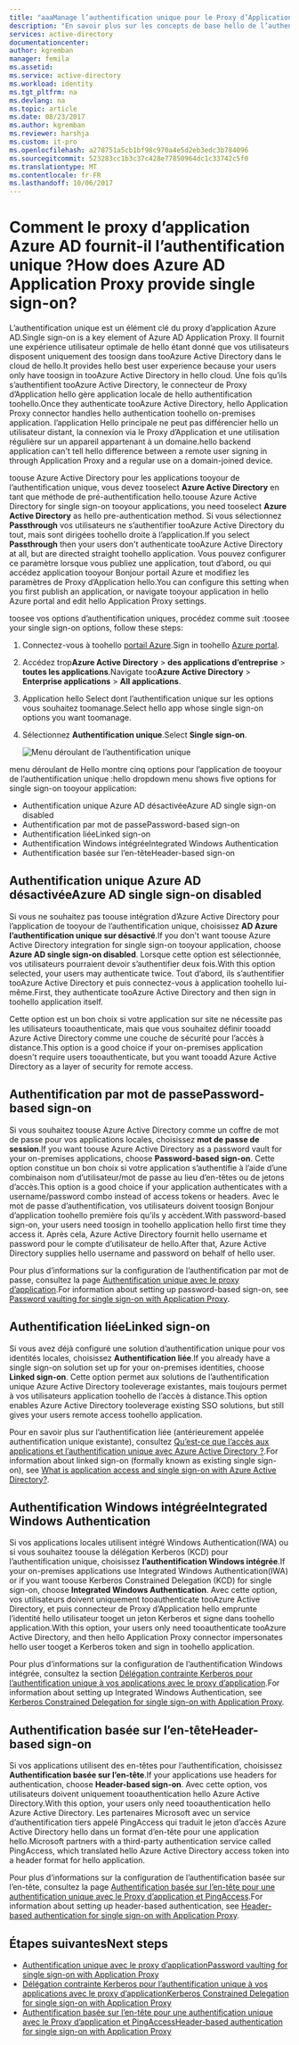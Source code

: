 ```yaml
---
title: "aaaManage l’authentification unique pour le Proxy d’Application Azure AD | Documents Microsoft"
description: "En savoir plus sur les concepts de base hello de l’authentification unique avec le Proxy d’Application"
services: active-directory
documentationcenter: 
author: kgremban
manager: femila
ms.assetid: 
ms.service: active-directory
ms.workload: identity
ms.tgt_pltfrm: na
ms.devlang: na
ms.topic: article
ms.date: 08/23/2017
ms.author: kgremban
ms.reviewer: harshja
ms.custom: it-pro
ms.openlocfilehash: a278751a5cb1bf98c970a4e5d2eb3edc3b784096
ms.sourcegitcommit: 523283cc1b3c37c428e77850964dc1c33742c5f0
ms.translationtype: MT
ms.contentlocale: fr-FR
ms.lasthandoff: 10/06/2017
---
```

# <a name="how-does-azure-ad-application-proxy-provide-single-sign-on"></a><span data-ttu-id="31fe6-103">Comment le proxy d’application Azure AD fournit-il l’authentification unique ?</span><span class="sxs-lookup"><span data-stu-id="31fe6-103">How does Azure AD Application Proxy provide single sign-on?</span></span>

<span data-ttu-id="31fe6-104">L’authentification unique est un élément clé du proxy d’application Azure AD.</span><span class="sxs-lookup"><span data-stu-id="31fe6-104">Single sign-on is a key element of Azure AD Application Proxy.</span></span>  <span data-ttu-id="31fe6-105">Il fournit une expérience utilisateur optimale de hello étant donné que vos utilisateurs disposent uniquement des toosign dans tooAzure Active Directory dans le cloud de hello.</span><span class="sxs-lookup"><span data-stu-id="31fe6-105">It provides hello best user experience because your users only have toosign in tooAzure Active Directory in hello cloud.</span></span> <span data-ttu-id="31fe6-106">Une fois qu’ils s’authentifient tooAzure Active Directory, le connecteur de Proxy d’Application hello gère application locale de hello authentification toohello.</span><span class="sxs-lookup"><span data-stu-id="31fe6-106">Once they authenticate tooAzure Active Directory, hello Application Proxy connector handles hello authentication toohello on-premises application.</span></span> <span data-ttu-id="31fe6-107">l’application Hello principale ne peut pas différencier hello un utilisateur distant, la connexion via le Proxy d’Application et une utilisation régulière sur un appareil appartenant à un domaine.</span><span class="sxs-lookup"><span data-stu-id="31fe6-107">hello backend application can't tell hello difference between a remote user signing in through Application Proxy and a regular use on a domain-joined device.</span></span> 

<span data-ttu-id="31fe6-108">toouse Azure Active Directory pour les applications tooyour de l’authentification unique, vous devez tooselect **Azure Active Directory** en tant que méthode de pré-authentification hello.</span><span class="sxs-lookup"><span data-stu-id="31fe6-108">toouse Azure Active Directory for single sign-on tooyour applications, you need tooselect **Azure Active Directory** as hello pre-authentication method.</span></span> <span data-ttu-id="31fe6-109">Si vous sélectionnez **Passthrough** vos utilisateurs ne s’authentifier tooAzure Active Directory du tout, mais sont dirigées toohello droite à l’application.</span><span class="sxs-lookup"><span data-stu-id="31fe6-109">If you select **Passthrough** then your users don't authenticate tooAzure Active Directory at all, but are directed straight toohello application.</span></span> <span data-ttu-id="31fe6-110">Vous pouvez configurer ce paramètre lorsque vous publiez une application, tout d’abord, ou qui accédez application tooyour Bonjour portail Azure et modifiez les paramètres de Proxy d’Application hello.</span><span class="sxs-lookup"><span data-stu-id="31fe6-110">You can configure this setting when you first publish an application, or navigate tooyour application in hello Azure portal and edit hello Application Proxy settings.</span></span> 

<span data-ttu-id="31fe6-111">toosee vos options d’authentification uniques, procédez comme suit :</span><span class="sxs-lookup"><span data-stu-id="31fe6-111">toosee your single sign-on options, follow these steps:</span></span>

1. <span data-ttu-id="31fe6-112">Connectez-vous à toohello [portail Azure](https://portal.azure.com).</span><span class="sxs-lookup"><span data-stu-id="31fe6-112">Sign in toohello [Azure portal](https://portal.azure.com).</span></span>
2. <span data-ttu-id="31fe6-113">Accédez trop**Azure Active Directory** > **des applications d’entreprise** > **toutes les applications**.</span><span class="sxs-lookup"><span data-stu-id="31fe6-113">Navigate too**Azure Active Directory** > **Enterprise applications** > **All applications**.</span></span>
3. <span data-ttu-id="31fe6-114">Application hello Select dont l’authentification unique sur les options vous souhaitez toomanage.</span><span class="sxs-lookup"><span data-stu-id="31fe6-114">Select hello app whose single sign-on options you want toomanage.</span></span>
4. <span data-ttu-id="31fe6-115">Sélectionnez **Authentification unique**.</span><span class="sxs-lookup"><span data-stu-id="31fe6-115">Select **Single sign-on**.</span></span>

   ![Menu déroulant de l’authentification unique](./media/application-proxy-sso-overview/single-sign-on-mode.png)

<span data-ttu-id="31fe6-117">menu déroulant de Hello montre cinq options pour l’application de tooyour de l’authentification unique :</span><span class="sxs-lookup"><span data-stu-id="31fe6-117">hello dropdown menu shows five options for single sign-on tooyour application:</span></span>

* <span data-ttu-id="31fe6-118">Authentification unique Azure AD désactivée</span><span class="sxs-lookup"><span data-stu-id="31fe6-118">Azure AD single sign-on disabled</span></span>
* <span data-ttu-id="31fe6-119">Authentification par mot de passe</span><span class="sxs-lookup"><span data-stu-id="31fe6-119">Password-based sign-on</span></span>
* <span data-ttu-id="31fe6-120">Authentification liée</span><span class="sxs-lookup"><span data-stu-id="31fe6-120">Linked sign-on</span></span>
* <span data-ttu-id="31fe6-121">Authentification Windows intégrée</span><span class="sxs-lookup"><span data-stu-id="31fe6-121">Integrated Windows Authentication</span></span>
* <span data-ttu-id="31fe6-122">Authentification basée sur l’en-tête</span><span class="sxs-lookup"><span data-stu-id="31fe6-122">Header-based sign-on</span></span>

## <a name="azure-ad-single-sign-on-disabled"></a><span data-ttu-id="31fe6-123">Authentification unique Azure AD désactivée</span><span class="sxs-lookup"><span data-stu-id="31fe6-123">Azure AD single sign-on disabled</span></span>

<span data-ttu-id="31fe6-124">Si vous ne souhaitez pas toouse intégration d’Azure Active Directory pour l’application de tooyour de l’authentification unique, choisissez **AD Azure l’authentification unique sur désactivé**.</span><span class="sxs-lookup"><span data-stu-id="31fe6-124">If you don't want toouse Azure Active Directory integration for single sign-on tooyour application, choose **Azure AD single sign-on disabled**.</span></span> <span data-ttu-id="31fe6-125">Lorsque cette option est sélectionnée, vos utilisateurs pourraient devoir s’authentifier deux fois.</span><span class="sxs-lookup"><span data-stu-id="31fe6-125">With this option selected, your users may authenticate twice.</span></span> <span data-ttu-id="31fe6-126">Tout d’abord, ils s’authentifier tooAzure Active Directory et puis connectez-vous à application toohello lui-même.</span><span class="sxs-lookup"><span data-stu-id="31fe6-126">First, they authenticate tooAzure Active Directory and then sign in toohello application itself.</span></span> 

<span data-ttu-id="31fe6-127">Cette option est un bon choix si votre application sur site ne nécessite pas les utilisateurs tooauthenticate, mais que vous souhaitez définir tooadd Azure Active Directory comme une couche de sécurité pour l’accès à distance.</span><span class="sxs-lookup"><span data-stu-id="31fe6-127">This option is a good choice if your on-premises application doesn't require users tooauthenticate, but you want tooadd Azure Active Directory as a layer of security for remote access.</span></span> 

## <a name="password-based-sign-on"></a><span data-ttu-id="31fe6-128">Authentification par mot de passe</span><span class="sxs-lookup"><span data-stu-id="31fe6-128">Password-based sign-on</span></span>

<span data-ttu-id="31fe6-129">Si vous souhaitez toouse Azure Active Directory comme un coffre de mot de passe pour vos applications locales, choisissez **mot de passe de session**.</span><span class="sxs-lookup"><span data-stu-id="31fe6-129">If you want toouse Azure Active Directory as a password vault for your on-premises applications, choose **Password-based sign-on**.</span></span> <span data-ttu-id="31fe6-130">Cette option constitue un bon choix si votre application s’authentifie à l’aide d’une combinaison nom d’utilisateur/mot de passe au lieu d’en-têtes ou de jetons d’accès.</span><span class="sxs-lookup"><span data-stu-id="31fe6-130">This option is a good choice if your application authenticates with a username/password combo instead of access tokens or headers.</span></span> <span data-ttu-id="31fe6-131">Avec le mot de passe d’authentification, vos utilisateurs doivent toosign Bonjour d’application toohello première fois qu’ils y accèdent.</span><span class="sxs-lookup"><span data-stu-id="31fe6-131">With password-based sign-on, your users need toosign in toohello application hello first time they access it.</span></span> <span data-ttu-id="31fe6-132">Après cela, Azure Active Directory fournit hello username et password pour le compte d’utilisateur de hello.</span><span class="sxs-lookup"><span data-stu-id="31fe6-132">After that, Azure Active Directory supplies hello username and password on behalf of hello user.</span></span> 

<span data-ttu-id="31fe6-133">Pour plus d’informations sur la configuration de l’authentification par mot de passe, consultez la page [Authentification unique avec le proxy d’application](application-proxy-sso-azure-portal.md).</span><span class="sxs-lookup"><span data-stu-id="31fe6-133">For information about setting up password-based sign-on, see [Password vaulting for single sign-on with Application Proxy](application-proxy-sso-azure-portal.md).</span></span>

## <a name="linked-sign-on"></a><span data-ttu-id="31fe6-134">Authentification liée</span><span class="sxs-lookup"><span data-stu-id="31fe6-134">Linked sign-on</span></span>

<span data-ttu-id="31fe6-135">Si vous avez déjà configuré une solution d’authentification unique pour vos identités locales, choisissez **Authentification liée**.</span><span class="sxs-lookup"><span data-stu-id="31fe6-135">If you already have a single sign-on solution set up for your on-premises identities, choose **Linked sign-on**.</span></span> <span data-ttu-id="31fe6-136">Cette option permet aux solutions de l’authentification unique Azure Active Directory tooleverage existantes, mais toujours permet à vos utilisateurs application toohello de l’accès à distance.</span><span class="sxs-lookup"><span data-stu-id="31fe6-136">This option enables Azure Active Directory tooleverage existing SSO solutions, but still gives your users remote access toohello application.</span></span> 

<span data-ttu-id="31fe6-137">Pour en savoir plus sur l’authentification liée (antérieurement appelée authentification unique existante), consultez [Qu’est-ce que l’accès aux applications et l’authentification unique avec Azure Active Directory ?](active-directory-appssoaccess-whatis.md#how-does-single-sign-on-with-azure-active-directory-work).</span><span class="sxs-lookup"><span data-stu-id="31fe6-137">For information about linked sign-on (formally known as existing single sign-on), see [What is application access and single sign-on with Azure Active Directory?](active-directory-appssoaccess-whatis.md#how-does-single-sign-on-with-azure-active-directory-work).</span></span>

## <a name="integrated-windows-authentication"></a><span data-ttu-id="31fe6-138">Authentification Windows intégrée</span><span class="sxs-lookup"><span data-stu-id="31fe6-138">Integrated Windows Authentication</span></span>

<span data-ttu-id="31fe6-139">Si vos applications locales utilisent intégré Windows Authentication(IWA) ou si vous souhaitez toouse la délégation Kerberos (KCD) pour l’authentification unique, choisissez **l’authentification Windows intégrée**.</span><span class="sxs-lookup"><span data-stu-id="31fe6-139">If your on-premises applications use Integrated Windows Authentication(IWA) or if you want toouse Kerberos Constrained Delegation (KCD) for single sign-on, choose **Integrated Windows Authentication**.</span></span> <span data-ttu-id="31fe6-140">Avec cette option, vos utilisateurs doivent uniquement tooauthenticate tooAzure Active Directory, et puis connecteur de Proxy d’Application hello emprunte l’identité hello utilisateur tooget un jeton Kerberos et signe dans toohello application.</span><span class="sxs-lookup"><span data-stu-id="31fe6-140">With this option, your users only need tooauthenticate tooAzure Active Directory, and then hello Application Proxy connector impersonates hello user tooget a Kerberos token and sign in toohello application.</span></span> 

<span data-ttu-id="31fe6-141">Pour plus d’informations sur la configuration de l’authentification Windows intégrée, consultez la section [Délégation contrainte Kerberos pour l’authentification unique à vos applications avec le proxy d’application](active-directory-application-proxy-sso-using-kcd.md).</span><span class="sxs-lookup"><span data-stu-id="31fe6-141">For information about setting up Integrated Windows Authentication, see [Kerberos Constrained Delegation for single sign-on with Application Proxy](active-directory-application-proxy-sso-using-kcd.md).</span></span>

## <a name="header-based-sign-on"></a><span data-ttu-id="31fe6-142">Authentification basée sur l’en-tête</span><span class="sxs-lookup"><span data-stu-id="31fe6-142">Header-based sign-on</span></span> 

<span data-ttu-id="31fe6-143">Si vos applications utilisent des en-têtes pour l’authentification, choisissez **Authentification basée sur l’en-tête**.</span><span class="sxs-lookup"><span data-stu-id="31fe6-143">If your applications use headers for authentication, choose **Header-based sign-on**.</span></span> <span data-ttu-id="31fe6-144">Avec cette option, vos utilisateurs doivent uniquement tooauthentication hello Azure Active Directory.</span><span class="sxs-lookup"><span data-stu-id="31fe6-144">With this option, your users only need tooauthentication hello Azure Active Directory.</span></span> <span data-ttu-id="31fe6-145">Les partenaires Microsoft avec un service d’authentification tiers appelé PingAccess qui traduit le jeton d’accès Azure Active Directory hello dans un format d’en-tête pour une application hello.</span><span class="sxs-lookup"><span data-stu-id="31fe6-145">Microsoft partners with a third-party authentication service called PingAccess, which translated hello Azure Active Directory access token into a header format for hello application.</span></span> 

<span data-ttu-id="31fe6-146">Pour plus d’informations sur la configuration de l’authentification basée sur l’en-tête, consultez la page [Authentification basée sur l’en-tête pour une authentification unique avec le Proxy d’application et PingAccess](application-proxy-ping-access.md).</span><span class="sxs-lookup"><span data-stu-id="31fe6-146">For information about setting up header-based authentication, see [Header-based authentication for single sign-on with Application Proxy](application-proxy-ping-access.md).</span></span>

## <a name="next-steps"></a><span data-ttu-id="31fe6-147">Étapes suivantes</span><span class="sxs-lookup"><span data-stu-id="31fe6-147">Next steps</span></span>

- [<span data-ttu-id="31fe6-148">Authentification unique avec le proxy d’application</span><span class="sxs-lookup"><span data-stu-id="31fe6-148">Password vaulting for single sign-on with Application Proxy</span></span>](application-proxy-sso-azure-portal.md)
- [<span data-ttu-id="31fe6-149">Délégation contrainte Kerberos pour l’authentification unique à vos applications avec le proxy d’application</span><span class="sxs-lookup"><span data-stu-id="31fe6-149">Kerberos Constrained Delegation for single sign-on with Application Proxy</span></span>](active-directory-application-proxy-sso-using-kcd.md)
- [<span data-ttu-id="31fe6-150">Authentification basée sur l’en-tête pour une authentification unique avec le Proxy d’application et PingAccess</span><span class="sxs-lookup"><span data-stu-id="31fe6-150">Header-based authentication for single sign-on with Application Proxy</span></span>](application-proxy-ping-access.md) 
